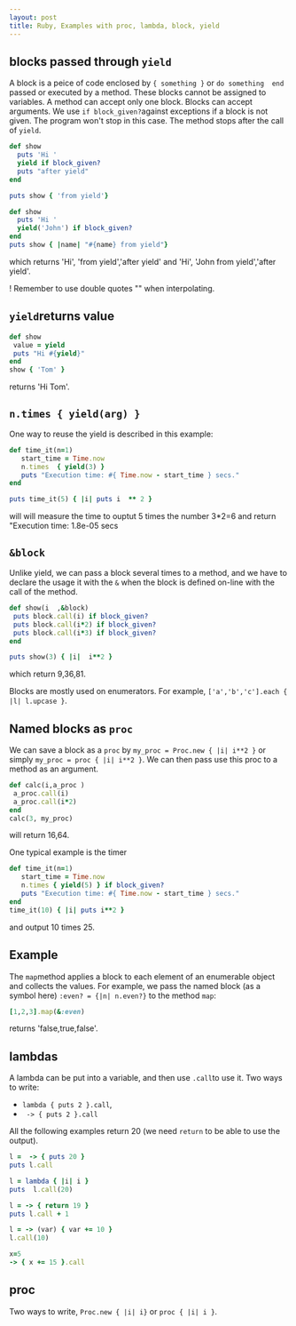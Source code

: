 ```yaml
---
layout: post
title: Ruby, Examples with proc, lambda, block, yield
---
```


## blocks passed through `yield`
A block is a peice of code enclosed by `{ something }` or `do something  end` passed or executed by a method. These blocks cannot be assigned to variables. A method can accept only one block. Blocks can accept arguments. We use `if block_given?`against exceptions   if a block is not given. The program won't stop in this case. The method stops after the call of `yield`.
```ruby
def show
  puts 'Hi '
  yield if block_given?
  puts "after yield"
end

puts show { 'from yield'}

def show
  puts 'Hi '
  yield('John') if block_given?
end
puts show { |name| "#{name} from yield"}
 ```
 which returns 'Hi', 'from yield','after yield'  and 'Hi', 'John from yield','after yield'.
 
 ! Remember to use double quotes "" when interpolating.
 
 ## `yield`returns value
 ```ruby
 def show
  value = yield
  puts "Hi #{yield}"
end
show { 'Tom' }
 ```
 returns 'Hi Tom'.
 
 ## `n.times { yield(arg) }`
 One way to reuse the yield is described in this example:
 ```ruby
 def time_it(n=1)
    start_time = Time.now
    n.times  { yield(3) } 
    puts "Execution time: #{ Time.now - start_time } secs."
end

puts time_it(5) { |i| puts i  ** 2 }
```
will will measure the time to ouptut 5 times the number 3*2=6  and return "Execution time: 1.8e-05 secs

## `&block`
Unlike yield, we can pass a block several times to a method, and we have to declare the usage it with the `&` when the block is defined on-line with the call of the method.
 ```ruby
 def show(i  ,&block)
  puts block.call(i) if block_given?
  puts block.call(i*2) if block_given?
  puts block.call(i*3) if block_given?
end

puts show(3) { |i|  i**2 }
```
which return 9,36,81.  

Blocks are mostly used on enumerators. For example, `['a','b','c'].each { |l| l.upcase }`.

## Named blocks as `proc`
 We can save a block as a `proc`   by `my_proc = Proc.new { |i| i**2 }`   or simply `my_proc = proc { |i| i**2 }`.
 We can then pass use this proc to a method as an argument.
 ```ruby
 def calc(i,a_proc )
  a_proc.call(i)
  a_proc.call(i*2)
 end
 calc(3, my_proc)
 ```
 will return 16,64.
  
 One typical example is the timer
 ```ruby
 def time_it(n=1)
    start_time = Time.now
    n.times { yield(5) } if block_given?
    puts "Execution time: #{ Time.now - start_time } secs."
end
time_it(10) { |i| puts i**2 }
 ```
  and  output 10 times 25.
 
## Example
The `map`method applies a block to each element of an enumerable object and collects the values. For example, we pass the named block (as a symbol here)  `:even? = {|n| n.even?}` to the method `map`:
```ruby
[1,2,3].map(&:even) 
```
returns 'false,true,false'.
## lambdas
A lambda can be put into a variable, and then use `.call`to use it. Two ways to write:
- `lambda { puts 2 }.call`,
- ` -> { puts 2 }.call`

All the following examples return 20 (we need `return`   to be able to use the output).

```ruby
l =  -> { puts 20 }
puts l.call

l = lambda { |i| i }
puts  l.call(20)

l = -> { return 19 }
puts l.call + 1

l = -> (var) { var += 10 }
l.call(10)

x=5
-> { x += 15 }.call

```
## proc
Two ways to write, `Proc.new { |i| i}`   or `proc { |i| i }`.
